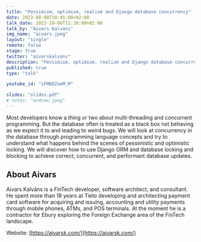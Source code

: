 ```yaml
---
title: "Pessimism, optimism, realism and Django database concurrency"
date: 2023-08-08T10:45:00+02:00
talk_date: 2023-10-06T11:30:00+02:00
talk_by: "Aivars Kalvans"
img_name: "aivars.jpeg"
layout: "single"
remote: false
stage: true
twitter: "aivarskalvans"
description: "Pessimism, optimism, realism and Django database concurrency"
published: true
type: "talk"

youtube_id: "iFM8DZaeM_M"

slides: "slides.pdf"
# notes: "andrew.jpeg"
---
```


Most developers know a thing or two about multi-threading and concurrent programming. But the database often is treated as a black box not behaving as we expect it to and leading to weird bugs. We will look at concurrency in the database through programming language concepts and try to understand what happens behind the scenes of pessimistic and optimistic locking. We will discover how to use Django ORM and database locking and blocking to achieve correct, concurrent, and performant database updates.

## About Aivars

Aivars Kalvāns is a FinTech developer, software architect, and consultant. He spent more than 18 years at Tieto developing and architecting payment card software for acquiring and issuing, accounting and utility payments through mobile phones, ATMs, and POS terminals. At the moment he is a contractor for Ebury exploring the Foreign Exchange area of the FinTech landscape.

Website: [https://aivarsk.com/](https://aivarsk.com/)
